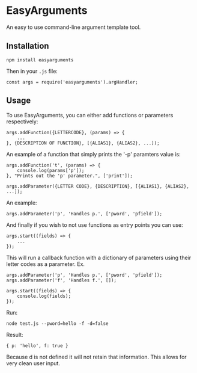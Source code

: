 # EasyArguments
An easy to use command-line argument template tool.

## Installation
```
npm install easyarguments
```
Then in your ```.js``` file:
```
const args = require('easyarguments').argHandler;
```

## Usage
To use EasyArguments, you can either add functions or parameters respectively:
```
args.addFunction({LETTERCODE}, (params) => {
    ...
}, {DESCRIPTION OF FUNCTION}, [{ALIAS1}, {ALIAS2}, ...]);
```
An example of a function that simply prints the '-p' paramters value is:
```
args.addFunction('t', (params) => {
    console.log(params['p']);
}, "Prints out the 'p' parameter.", ['print']);
```

```
args.addParameter({LETTER CODE}, {DESCRIPTION}, [{ALIAS1}, {ALIAS2}, ...]);
```
An example:
```
args.addParameter('p', 'Handles p.', ['pword', 'pfield']);
```

And finally if you wish to not use functions as entry points you can use:
```
args.start((fields) => {
    ...
});
```
This will run a callback function with a dictionary of parameters using their letter codes as a parameter.
Ex.
```
args.addParameter('p', 'Handles p.', ['pword', 'pfield']);
args.addParameter('f', 'Handles f.', []);

args.start((fields) => {
    console.log(fields);
});
```
Run:
```
node test.js --pword=hello -f -d=false
```
Result:
```
{ p: 'hello', f: true }
```
Because d is not defined it will not retain that information. This allows for very clean user input.